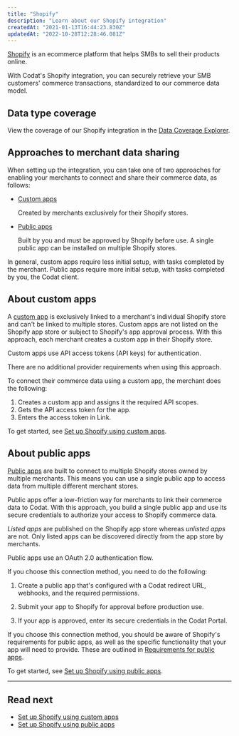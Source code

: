 ```yaml
---
title: "Shopify"
description: "Learn about our Shopify integration"
createdAt: "2021-01-13T16:44:23.830Z"
updatedAt: "2022-10-28T12:28:46.081Z"
---
```


[Shopify](https://www.shopify.com/) is an ecommerce platform that helps SMBs to sell their products online.

With Codat's Shopify integration, you can securely retrieve your SMB customers' commerce transactions, standardized to our commerce data model.

## Data type coverage

View the coverage of our Shopify integration in the [Data Coverage Explorer](https://knowledge.codat.io/supported-features/commerce?view=tab-by-integration&integrationKey=fztf).

## Approaches to merchant data sharing

When setting up the integration, you can take one of two approaches for enabling your merchants to connect and share their commerce data, as follows: 

- [Custom apps](/integrations/commerce/shopify/commerce-shopify-custom-apps)

    Created by merchants exclusively for their Shopify stores.

- [Public apps](/integrations/commerce/shopify/commerce-shopify-setup)

    Built by you and must be approved by Shopify before use. A single public app can be installed on multiple Shopify stores.

In general, custom apps require less initial setup, with tasks completed by the merchant. Public apps require more initial setup, with tasks completed by you, the Codat client.

## About custom apps

A [custom app](https://help.shopify.com/en/manual/apps/custom-apps) is exclusively linked to a merchant's individual Shopify store and can't be linked to multiple stores. Custom apps are not listed on the Shopify app store or subject to Shopify's app approval process. With this approach, each merchant creates a custom app in their Shopify store.

Custom apps use API access tokens (API keys) for authentication.

There are no additional provider requirements when using this approach.

To connect their commerce data using a custom app, the merchant does the following:

1. Creates a custom app and assigns it the required API scopes.
2. Gets the API access token for the app.
3. Enters the access token in Link.

To get started, see [Set up Shopify using custom apps](/integrations/commerce/shopify/commerce-shopify-custom-apps).

## About public apps

[Public apps](https://help.shopify.com/en/manual/apps/app-types#public-apps) are built to connect to multiple Shopify stores owned by multiple merchants. This means you can use a single public app to access data from multiple different merchant stores.

Public apps offer a low-friction way for merchants to link their commerce data to Codat. With this approach, you build a single public app and use its secure credentials to authorize your access to Shopify commerce data.

_Listed apps_ are published on the Shopify app store whereas _unlisted apps_ are not. Only listed apps can be discovered directly from the app store by merchants.

Public apps use an OAuth 2.0 authentication flow.

If you choose this connection method, you need to do the following:

1. Create a public app that's configured with a Codat redirect URL, webhooks, and the required permissions.

2. Submit your app to Shopify for approval before production use.

3. If your app is approved, enter its secure credentials in the Codat Portal.

If you choose this connection method, you should be aware of Shopify's requirements for public apps, as well as the specific functionality that your app will need to provide. These are outlined in [Requirements for public apps](/integrations/commerce/shopify/commerce-shopify-requirements-public-apps).

To get started, see [Set up Shopify using public apps](/integrations/commerce/shopify/commerce-shopify-setup).

---

## Read next

- [Set up Shopify using custom apps](/integrations/commerce/shopify/commerce-shopify-custom-apps)
- [Set up Shopify using public apps](/integrations/commerce/shopify/commerce-shopify-setup)

